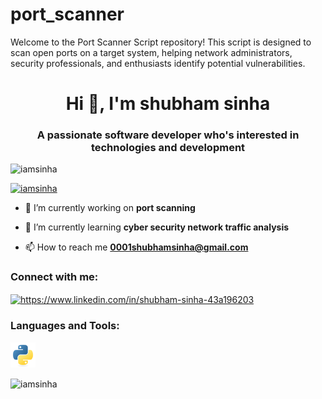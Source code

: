 # port_scanner
Welcome to the Port Scanner Script repository! This script is designed to scan open ports on a target system, helping network administrators, security professionals, and enthusiasts identify potential vulnerabilities.
<h1 align="center">Hi 👋, I'm shubham sinha</h1>
<h3 align="center">A passionate software developer who's interested in technologies and development</h3>

<p align="left"> <img src="https://komarev.com/ghpvc/?username=iamsinha&label=Profile%20views&color=0e75b6&style=flat" alt="iamsinha" /> </p>

<p align="left"> <a href="https://github.com/ryo-ma/github-profile-trophy"><img src="https://github-profile-trophy.vercel.app/?username=iamsinha" alt="iamsinha" /></a> </p>

- 🔭 I’m currently working on **port scanning**

- 🌱 I’m currently learning **cyber security network traffic analysis**

- 📫 How to reach me **0001shubhamsinha@gmail.com**

<h3 align="left">Connect with me:</h3>
<p align="left">
<a href="https://linkedin.com/in/https://www.linkedin.com/in/shubham-sinha-43a196203" target="blank"><img align="center" src="https://raw.githubusercontent.com/rahuldkjain/github-profile-readme-generator/master/src/images/icons/Social/linked-in-alt.svg" alt="https://www.linkedin.com/in/shubham-sinha-43a196203" height="30" width="40" /></a>
</p>

<h3 align="left">Languages and Tools:</h3>
<p align="left"> <a href="https://www.python.org" target="_blank" rel="noreferrer"> <img src="https://raw.githubusercontent.com/devicons/devicon/master/icons/python/python-original.svg" alt="python" width="40" height="40"/> </a> </p>

<p><img align="center" src="https://github-readme-stats.vercel.app/api/top-langs?username=iamsinha&show_icons=true&locale=en&layout=compact" alt="iamsinha" /></p>
